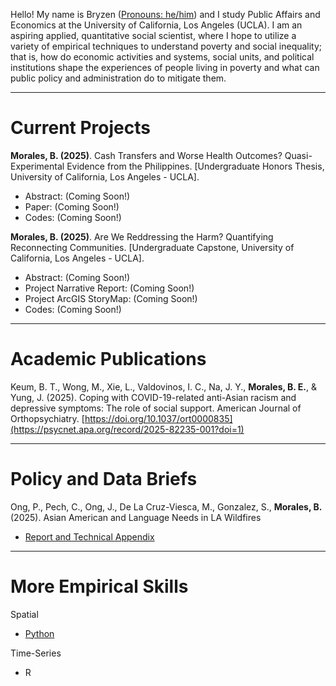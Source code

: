 Hello! My name is Bryzen ([Pronouns: he/him](https://www.nea.org/nea-today/all-news-articles/why-pronouns-matter)) and I study Public Affairs and Economics at the University of California, Los Angeles (UCLA). I am an aspiring applied, quantitative social scientist, where I hope to utilize a variety of empirical techniques to understand poverty and social inequality; that is, how do economic activities and systems, social units, and political institutions shape the experiences of people living in poverty and what can public policy and administration do to mitigate them.

---

# Current Projects

**Morales, B. (2025)**. Cash Transfers and Worse Health Outcomes? Quasi-Experimental Evidence from the Philippines. [Undergraduate Honors Thesis, University of California, Los Angeles - UCLA].
- Abstract: (Coming Soon!)
- Paper: (Coming Soon!)
- Codes: (Coming Soon!)

**Morales, B. (2025)**. Are We Reddressing the Harm? Quantifying Reconnecting Communities. [Undergraduate Capstone, University of California, Los Angeles - UCLA].
- Abstract: (Coming Soon!)
- Project Narrative Report: (Coming Soon!)
- Project ArcGIS StoryMap: (Coming Soon!)
- Codes: (Coming Soon!)

---

# Academic Publications

Keum, B. T., Wong, M., Xie, L., Valdovinos, I. C., Na, J. Y., **Morales, B. E.**, & Yung, J. (2025). Coping with COVID-19-related anti-Asian racism and depressive symptoms: The role of social support. American Journal of Orthopsychiatry. [https://doi.org/10.1037/ort0000835](https://psycnet.apa.org/record/2025-82235-001?doi=1)

---

# Policy and Data Briefs

Ong, P., Pech, C., Ong, J., De La Cruz-Viesca, M., Gonzalez, S., **Morales, B.** (2025). Asian American and Language Needs in LA Wildfires
- [Report and Technical Appendix](https://www.aasc.ucla.edu/resources/aalanguagelawildfires.aspx)

---

# More Empirical Skills

Spatial
- [Python](https://github.com/bryzennnnn/UP221-bryzen)

Time-Series
- R




